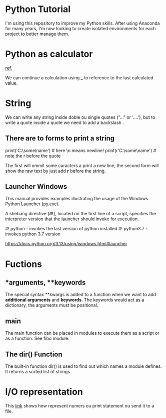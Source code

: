 # Python Tutorial

I'm using this repository to improve my Python skills. After using Anaconda for many years, I'm now looking to create isolated environments for each project to better manage them.

# Python as calculator 
[ref.](https://docs.python.org/3.13/tutorial/introduction.html)

We can continue a calculation using _ to reference to the last calculated value.

# String 

We can write any string inside doble ou single quotes ("..." or '....'), but to write a quote inside a quote we need to add a backslash \. 

## There are to forms to print a string
print('C:\some\name')  # here \n means newline!
print(r'C:\some\name')  # note the r before the quote

The first will ommit some caracters a print a new line, the second form will show the raw text by just add **r** before the string. 

## Launcher Windows
This manual provides examples illustrating the usage of the Windows Python Launcher (py.exe).

A shebang directive (**#!**), located on the first line of a script, specifies the interpreter version that the launcher should invoke for execution.

#! python - invokes the last version of python installed 
#! python3.7 - invokes python 3.7 version 

https://docs.python.org/3.13/using/windows.html#launcher 


# Fuctions 

## \*arguments, \*\*keywords

The special syntax \*\*kwargs is added to a function when we want to add **additional arguments** and **keywords**. The keywords would act as a dictionary, the arguments must be positional.

## __main__

The main function can be placed in modules to execute them as a script or as a function. See fibo module. 

## The dir() Function

The built-in function dir() is used to find out which names a module defines. It returns a sorted list of strings

# I/O representation

This [link](https://docs.python.org/3.13/tutorial/inputoutput.html) shows how represent numers ou print statement ou send it to a file. 